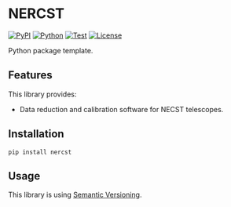 # NERCST

[![PyPI](https://img.shields.io/pypi/v/nercst.svg?label=PyPI&style=flat-square)](https://pypi.org/pypi/nercst/)
[![Python](https://img.shields.io/pypi/pyversions/nercst.svg?label=Python&color=yellow&style=flat-square)](https://pypi.org/pypi/nercst/)
[![Test](https://img.shields.io/github/workflow/status/necst-telescope/NERCST/Test?logo=github&label=Test&style=flat-square)](https://github.com/necst-telescope/NERCST/actions)
[![License](https://img.shields.io/badge/license-MIT-blue.svg?label=License&style=flat-square)](https://github.com/necst-telescope/Package-Name/blob/main/LICENSE)

Python package template.

## Features

This library provides:

- Data reduction and calibration software for NECST telescopes.

## Installation

```shell
pip install nercst
```

## Usage

This library is using [Semantic Versioning](https://semver.org).
